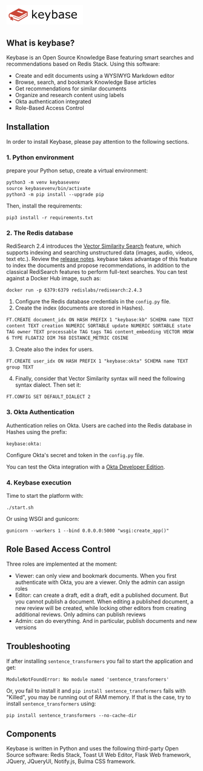 # <img src="src/static/images/keybase.png" height="50px">

## What is keybase?

Keybase is an Open Source Knowledge Base featuring smart searches and recommendations based on Redis Stack. Using this software:

- Create and edit documents using a WYSIWYG Markdown editor
- Browse, search, and bookmark Knowledge Base articles
- Get recommendations for similar documents
- Organize and research content using labels
- Okta authentication integrated
- Role-Based Access Control


## Installation

In order to install Keybase, please pay attention to the following sections.

### 1. Python environment

prepare your Python setup, create a virtual environment:

```
python3 -m venv keybasevenv
source keybasevenv/bin/activate
python3 -m pip install --upgrade pip
```
Then, install the requirements:

```
pip3 install -r requirements.txt
```

### 2. The Redis database

RediSearch 2.4 introduces the [Vector Similarity Search](https://redis.io/docs/stack/search/reference/vectors/) feature, which supports indexing and searching unstructured data (images, audio, videos, text etc.). Review the [release notes](https://github.com/RediSearch/RediSearch/releases/tag/v2.4.3). keybase takes advantage of this feature to index the documents and propose recommendations, in addition to the classical RediSearch features to perform full-text searches. You can test against a Docker Hub image, such as:

```
docker run -p 6379:6379 redislabs/redisearch:2.4.3
```

1. Configure the Redis database credentials in the `config.py` file.
2. Create the index (documents are stored in Hashes).

```
FT.CREATE document_idx ON HASH PREFIX 1 "keybase:kb" SCHEMA name TEXT content TEXT creation NUMERIC SORTABLE update NUMERIC SORTABLE state TAG owner TEXT processable TAG tags TAG content_embedding VECTOR HNSW 6 TYPE FLOAT32 DIM 768 DISTANCE_METRIC COSINE
```

3. Create also the index for users.

```
FT.CREATE user_idx ON HASH PREFIX 1 "keybase:okta" SCHEMA name TEXT group TEXT
```

4. Finally, consider that Vector Similarity syntax will need the following syntax dialect. Then set it:

```
FT.CONFIG SET DEFAULT_DIALECT 2
```

### 3. Okta Authentication

Authentication relies on Okta. Users are cached into the Redis database in Hashes using the prefix:

```
keybase:okta:
```

Configure Okta's secret and token in the `config.py` file.

You can test the Okta integration with a [Okta Developer Edition](https://developer.okta.com/signup/).

### 4. Keybase execution

Time to start the platform with:

```
./start.sh
```

Or using WSGI and gunicorn:

```
gunicorn --workers 1 --bind 0.0.0.0:5000 "wsgi:create_app()"
```

## Role Based Access Control

Three roles are implemented at the moment:

- Viewer: can only view and bookmark documents. When you first authenticate with Okta, you are a viewer. Only the admin can assign roles
- Editor: can create a draft, edit a draft, edit a published document. But you cannot publish a document. When editing a published document, a new review will be created, while locking other editors from creating additional reviews. Only admins can publish reviews
- Admin: can do everything. And in particular, publish documents and new versions

## Troubleshooting

If after installing `sentence_transformers` you fail to start the application and get:

```
ModuleNotFoundError: No module named 'sentence_transformers'
```

Or, you fail to install it and `pip install sentence_transformers` fails with "Killed", you may be running out of RAM memory. If that is the case, try to install `sentence_transformers` using:

```
pip install sentence_transformers --no-cache-dir
```

## Components
Keybase is written in Python and uses the following third-party Open Source software: Redis Stack, Toast UI Web Editor, Flask Web framework, JQuery, JQueryUI, Notify.js, Bulma CSS framework. 